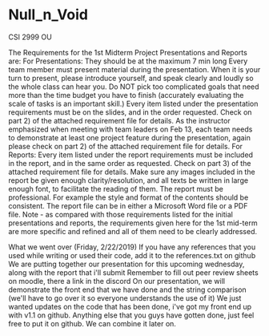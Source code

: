 # Null_n_Void
CSI 2999 OU

  The Requirements for the 1st Midterm Project Presentations and Reports are: 
    For Presentations:
They should be at the maximum 7 min long
Every team member must present material during the presentation. When it is your turn to present, please introduce yourself, and speak clearly and loudly so the whole class can hear you. Do NOT pick too complicated goals that need more than the time budget you have to finish (accurately evaluating the scale of tasks is an important skill.)
Every item listed under the presentation requirements must be on the slides, and in the order requested. Check on part 2) of the attached requirement file for details. 
As the instructor emphasized when meeting with team leaders on Feb 13, each team needs to demonstrate at least one project feature during the presentation, again please check on part 2) of the attached requirement file for details.
For Reports:
Every item listed under the report requirements must be included in the report, and in the same order as requested. Check on part 3) of the attached requirement file for details.
Make sure any images included in the report be given enough clarity/resolution, and all texts be written in large enough font, to facilitate the reading of them.
The report must be professional. For example the style and format of the contents should be consistent.
The report file can be in either a Microsoft Word file or a PDF file.
Note - as compared with those requirements listed for the initial presentations and reports, the requirements given here for the 1st mid-term are more specific and refined and all of them need to be clearly addressed.

  What we went over (Friday, 2/22/2019)
If you have any references that you used while writing or used their code, add it to the references.txt on github
We are putting together our presentation for this upcoming wednesday, along with the report that i'll submit
Remember to fill out peer review sheets on moodle, there a link in the discord
On our presentation, we will demonstrate the front end that we have done and the string comparison (we'll have to go over it so everyone understands the use of it)
We just wanted updates on the code that has been done, i've got my front end up with v1.1 on github. Anything else that you guys have gotten done, just feel free to put it on github. We can combine it later on.
